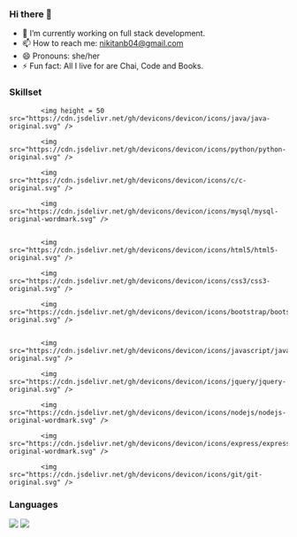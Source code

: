 ### Hi there 👋

<!--
**nikkittaa/nikkittaa** is a ✨ _special_ ✨ repository because its `README.md` (this file) appears on your GitHub profile.

Here are some ideas to get you started:

- 🔭 I’m currently working on ...
- 🌱 I’m currently learning ...
- 👯 I’m looking to collaborate on ...
- 🤔 I’m looking for help with ...
- 💬 Ask me about ...
- 📫 How to reach me: ...
- 😄 Pronouns: ...
- ⚡ Fun fact: ...
-->
- 🔭 I’m currently working on full stack development.
- 📫 How to reach me: nikitanb04@gmail.com
- 😄 Pronouns: she/her
- ⚡ Fun fact: All I live for are Chai, Code and Books.

### Skillset

            <img height = 50 src="https://cdn.jsdelivr.net/gh/devicons/devicon/icons/java/java-original.svg" />
          
            <img src="https://cdn.jsdelivr.net/gh/devicons/devicon/icons/python/python-original.svg" />
            
            <img src="https://cdn.jsdelivr.net/gh/devicons/devicon/icons/c/c-original.svg" />
          
            <img src="https://cdn.jsdelivr.net/gh/devicons/devicon/icons/mysql/mysql-original-wordmark.svg" />
          
          
            <img src="https://cdn.jsdelivr.net/gh/devicons/devicon/icons/html5/html5-original.svg" />
          
            <img src="https://cdn.jsdelivr.net/gh/devicons/devicon/icons/css3/css3-original.svg" />
            
            <img src="https://cdn.jsdelivr.net/gh/devicons/devicon/icons/bootstrap/bootstrap-original.svg" />
          
          
            <img src="https://cdn.jsdelivr.net/gh/devicons/devicon/icons/javascript/javascript-original.svg" />
          
            <img src="https://cdn.jsdelivr.net/gh/devicons/devicon/icons/jquery/jquery-original.svg" />
          
            <img src="https://cdn.jsdelivr.net/gh/devicons/devicon/icons/nodejs/nodejs-original-wordmark.svg" />
          
            <img src="https://cdn.jsdelivr.net/gh/devicons/devicon/icons/express/express-original-wordmark.svg" />
          
            <img src="https://cdn.jsdelivr.net/gh/devicons/devicon/icons/git/git-original.svg" />
          
### Languages
  <img src="https://github-readme-stats.vercel.app/api/top-langs?username=nikkittaa"/>

  <img src="https://github-readme-streak-stats.herokuapp.com/?user=nikkittaa"/>
